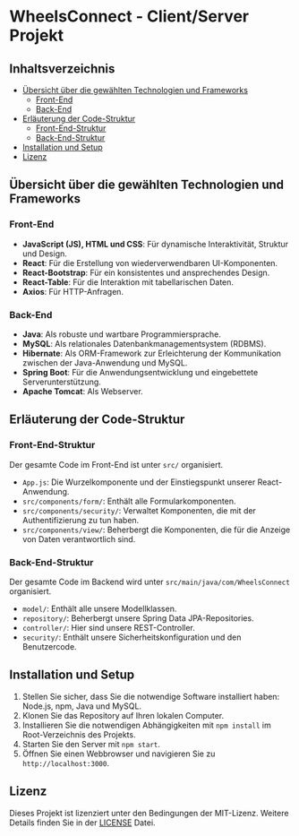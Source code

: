 # WheelsConnect - Client/Server Projekt

## Inhaltsverzeichnis
- [Übersicht über die gewählten Technologien und Frameworks](#technologien-frameworks)
    - [Front-End](#frontend)
    - [Back-End](#backend)
- [Erläuterung der Code-Struktur](#code-struktur)
    - [Front-End-Struktur](#frontend-struktur)
    - [Back-End-Struktur](#backend-struktur)
- [Installation und Setup](#installation-setup)
- [Lizenz](#lizenz)

## Übersicht über die gewählten Technologien und Frameworks <a name="technologien-frameworks"></a>

### Front-End <a name="frontend"></a>

- **JavaScript (JS), HTML und CSS**: Für dynamische Interaktivität, Struktur und Design.
- **React**: Für die Erstellung von wiederverwendbaren UI-Komponenten.
- **React-Bootstrap**: Für ein konsistentes und ansprechendes Design.
- **React-Table**: Für die Interaktion mit tabellarischen Daten.
- **Axios**: Für HTTP-Anfragen.

### Back-End <a name="backend"></a>

- **Java**: Als robuste und wartbare Programmiersprache.
- **MySQL**: Als relationales Datenbankmanagementsystem (RDBMS).
- **Hibernate**: Als ORM-Framework zur Erleichterung der Kommunikation zwischen der Java-Anwendung und MySQL.
- **Spring Boot**: Für die Anwendungsentwicklung und eingebettete Serverunterstützung.
- **Apache Tomcat**: Als Webserver.

## Erläuterung der Code-Struktur <a name="code-struktur"></a>

### Front-End-Struktur <a name="frontend-struktur"></a>

Der gesamte Code im Front-End ist unter `src/` organisiert.

- `App.js`: Die Wurzelkomponente und der Einstiegspunkt unserer React-Anwendung.
- `src/components/form/`: Enthält alle Formularkomponenten.
- `src/components/security/`: Verwaltet Komponenten, die mit der Authentifizierung zu tun haben.
- `src/components/view/`: Beherbergt die Komponenten, die für die Anzeige von Daten verantwortlich sind.

### Back-End-Struktur <a name="backend-struktur"></a>

Der gesamte Code im Backend wird unter `src/main/java/com/WheelsConnect` organisiert.

- `model/`: Enthält alle unsere Modellklassen.
- `repository/`: Beherbergt unsere Spring Data JPA-Repositories.
- `controller/`: Hier sind unsere REST-Controller.
- `security/`: Enthält unsere Sicherheitskonfiguration und den Benutzercode.

## Installation und Setup <a name="installation-setup"></a>

1. Stellen Sie sicher, dass Sie die notwendige Software installiert haben: Node.js, npm, Java und MySQL.
2. Klonen Sie das Repository auf Ihren lokalen Computer.
3. Installieren Sie die notwendigen Abhängigkeiten mit `npm install` im Root-Verzeichnis des Projekts.
4. Starten Sie den Server mit `npm start`.
5. Öffnen Sie einen Webbrowser und navigieren Sie zu `http://localhost:3000`.

## Lizenz <a name="lizenz"></a>

Dieses Projekt ist lizenziert unter den Bedingungen der MIT-Lizenz. Weitere Details finden Sie in der [LICENSE](LICENSE) Datei.
